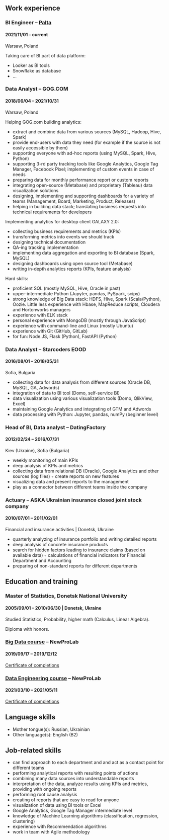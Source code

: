 ## Work experience

### BI Engineer – [Palta](https://palta.com)

#### 2021/11/01 – current

Warsaw, Poland

Taking care of BI part of data platform:

- Looker as BI tools
- Snowflake as database
- ...

### Data Analyst – GOG.COM

#### 2018/06/04 – 2021/10/31

Warsaw, Poland

Helping GOG.com building analytics:

-   extract and combine data from various sources (MySQL, Hadoop, Hive, Spark)
-   provide end-users with data they need (for example if the source is not easily accessible by them)
-   supporting everyone with ad-hoc reports (using MySQL, Spark, Hive, Python)
-   supporting 3-rd party tracking tools like Google Analytics, Google Tag Manager, Facebook Pixel; implementing of custom events in case of needs
-   preparing data for monthly performance report or custom reports
-   integrating open-source (Metabase) and proprietary (Tableau) data visualization solutions
-   designing, implementing and supporting dashboards for a variety of teams (Management, Board, Marketing, Product, Releases)
-   helping in building data stack; translating business requests into technical requirements for developers

Implementing analytics for desktop client GALAXY 2.0:

-   collecting business requirements and metrics (KPIs)
-   transforming metrics into events we should track
-   designing technical documentation
-   QA-ing tracking implementation
-   implementing data aggregation and exporting to BI database (Spark, MySQL)
-   designing dashboards using open source tool (Metabase)
-   writing in-depth analytics reports (KPIs, feature analysis)

Hard skills:

-   proficient SQL (mostly MySQL, Hive, Oracle in past)
-   upper-intermediate Python (Jupyter, pandas, PySpark, scipy)
-   strong knowledge of Big Data stack: HDFS, Hive, Spark (Scala/Python), Oozie. Little less experience with Hbase, MapReduce scripts, Cloudera and Hortonworks managers
-   experience with ELK stack
-   personal experience with MongoDB (mostly through JavaScript)
-   experience with command-line and Linux (mostly Ubuntu)
-   experience with Git (GitHub, GitLab)
-   for fun: Node.JS, Flask (Python), FastAPI (Python)

### Data Analyst – Starcoders EOOD

#### 2016/08/01 – 2018/05/31

Sofia, Bulgaria

-   collecting data for data analysis from different sources (Oracle DB, MySQL, GA, Adwords)
-   integration of data to BI tool (Domo, self-service BI)
-   data visualization using various visualization tools (Domo, QlikView, Excel)
-   maintaining Google Analytics and integrating of GTM and Adwords
-   data processing with Python: Jupyter, pandas, numPy (beginner level)

### Head of BI, Data analyst – DatingFactory

#### 2012/02/24 – 2016/07/31

Kiev (Ukraine), Sofia (Bulgaria)

-   weekly monitoring of main KPIs
-   deep analysis of KPIs and metrics
-   collecting data from relational DB (Oracle), Google Analytics and other sources (log files) ◦ create reports on new features
-   visualizing data and present reports to the management
-   play as a connector between different teams inside the company

### Actuary – ASKA Ukrainian insurance closed joint stock company

#### 2010/07/01 – 2011/02/01

Financial and insurance activities | Donetsk, Ukraine

-   quarterly analyzing of insurance portfolio and writing detailed reports
-   deep analysis of concrete insurance products
-   search for hidden factors leading to insurance claims (based on available data) ◦ calculations of financial indicators for Financial Department and Accounting
-   preparing of non-standard reports for different departments

## Education and training

### Master of Statistics, Donetsk National University

#### 2005/09/01 – 2010/06/30 | Donetsk, Ukraine

Studied Statistics, Probability, higher math (Calculus, Linear Algebra).

Diploma with honors.

### [Big Data course](https://en.newprolab.com/bigdata) – NewProLab

#### 2019/09/17 – 2019/12/12

[Certificate of completions](http://lk.newprolab.com/certificate/oleg.agapov/ee5fa1c696d3143f484cc2bfeb01f1e1b0e8af871074883748a572a76e6a5ef06b183cbec698cb48bfa5784f0d262aaa5455b5ef8dde4745959969ad4a41d593)

### [Data Engineering course](https://en.newprolab.com/dataengineer) – NewProLab

#### 2021/03/10 – 2021/05/11

[Certificate of completions](https://lk-de.newprolab.com/certificate/oleg.agapov.1620736591.pdf)

## Language skills

-   Mother tongue(s): Russian, Ukrainian
-   Other language(s): English (B2)

## Job-related skills

-   can find approach to each department and and act as a contact point for different teams
-   performing analytical reports with resulting points of actions
-   combining many data sources into understandable reports
-   interpretation of the data, analyze results using KPIs and metrics, providing with ongoing reports
-   performing root cause analysis
-   creating of reports that are easy to read for anyone
-   visualization of data using BI tools or Excel
-   Google Analytics, Google Tag Manager intermediate level
-   knowledge of Machine Learning algorithms (classification, regression, clustering)
-   experience with Recommendation algorithms
-   work in team with Agile methodology
